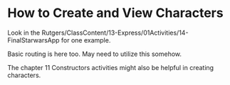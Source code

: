 # How to Create and View Characters

Look in the Rutgers/ClassContent/13-Express/01Activities/14-FinalStarwarsApp  for one example.

Basic routing is here too.  May need to utilize this somehow.

The chapter 11 Constructors activities might also be helpful in creating characters.


